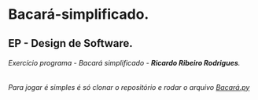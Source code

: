 # Bacará-simplificado.
## EP - Design de Software.
###### Exercício programa - Bacará simplificado - __Ricardo Ribeiro Rodrigues__.
###### Para jogar é simples é só clonar o repositório e rodar o arquivo [Bacará.py](https://github.com/RicardoRibeiroRodrigues/Bacara-simplificado/blob/main/Bacar%C3%A1.py)
